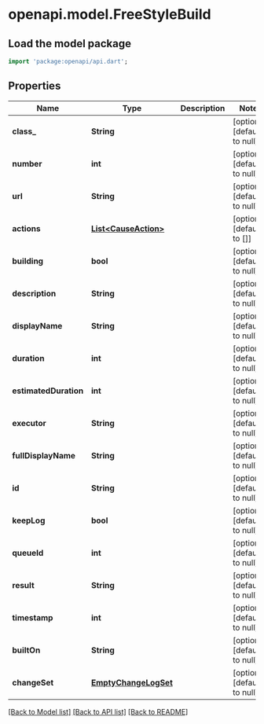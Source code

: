 # openapi.model.FreeStyleBuild

## Load the model package
```dart
import 'package:openapi/api.dart';
```

## Properties
Name | Type | Description | Notes
------------ | ------------- | ------------- | -------------
**class_** | **String** |  | [optional] [default to null]
**number** | **int** |  | [optional] [default to null]
**url** | **String** |  | [optional] [default to null]
**actions** | [**List&lt;CauseAction&gt;**](CauseAction.md) |  | [optional] [default to []]
**building** | **bool** |  | [optional] [default to null]
**description** | **String** |  | [optional] [default to null]
**displayName** | **String** |  | [optional] [default to null]
**duration** | **int** |  | [optional] [default to null]
**estimatedDuration** | **int** |  | [optional] [default to null]
**executor** | **String** |  | [optional] [default to null]
**fullDisplayName** | **String** |  | [optional] [default to null]
**id** | **String** |  | [optional] [default to null]
**keepLog** | **bool** |  | [optional] [default to null]
**queueId** | **int** |  | [optional] [default to null]
**result** | **String** |  | [optional] [default to null]
**timestamp** | **int** |  | [optional] [default to null]
**builtOn** | **String** |  | [optional] [default to null]
**changeSet** | [**EmptyChangeLogSet**](EmptyChangeLogSet.md) |  | [optional] [default to null]

[[Back to Model list]](../README.md#documentation-for-models) [[Back to API list]](../README.md#documentation-for-api-endpoints) [[Back to README]](../README.md)


